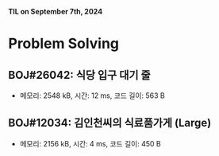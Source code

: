 **TIL on September 7th, 2024**

# Problem Solving
## BOJ#26042: 식당 입구 대기 줄
* 메모리: 2548 kB, 시간: 12 ms, 코드 길이: 563 B 

## BOJ#12034: 김인천씨의 식료품가게 (Large)
* 메모리: 2156 kB, 시간: 4 ms, 코드 길이: 450 B 
